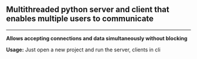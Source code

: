 ## Multithreaded python server and client that enables multiple users to communicate
---
**Allows accepting connections and data simultaneously without blocking**

**Usage:**
Just open a new project and run the server, clients in cli

